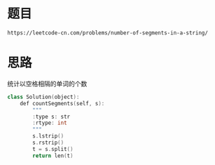 # 题目
`https://leetcode-cn.com/problems/number-of-segments-in-a-string/`


# 思路
统计以空格相隔的单词的个数

```cpp
class Solution(object):
    def countSegments(self, s):
        """
        :type s: str
        :rtype: int
        """
        s.lstrip()
        s.rstrip()
        t = s.split()
        return len(t)
```